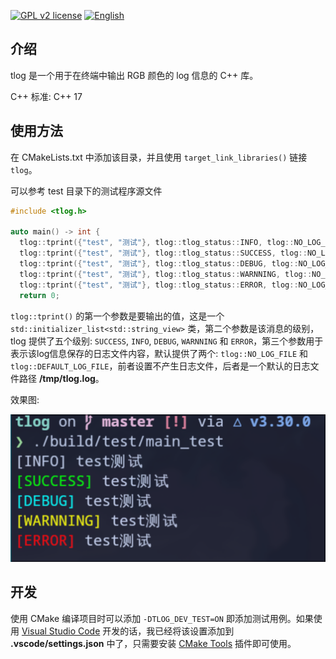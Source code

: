[![GPL v2 license](https://img.shields.io/badge/license-GPL_2-blue.svg)](https://raw.githubusercontent.com/suoyuan666/tlog/master/LICENSE)
[![English](https://wangchujiang.com/sb/lang/english.svg)](README.md)

## 介绍

tlog 是一个用于在终端中输出 RGB 颜色的 log 信息的 C++ 库。

C++ 标准: C++ 17

## 使用方法

在 CMakeLists.txt 中添加该目录，并且使用 `target_link_libraries()` 链接 `tlog`。

可以参考 test 目录下的测试程序源文件

```cpp
#include <tlog.h>

auto main() -> int {
  tlog::tprint({"test", "测试"}, tlog::tlog_status::INFO, tlog::NO_LOG_FILE);
  tlog::tprint({"test", "测试"}, tlog::tlog_status::SUCCESS, tlog::NO_LOG_FILE);
  tlog::tprint({"test", "测试"}, tlog::tlog_status::DEBUG, tlog::NO_LOG_FILE);
  tlog::tprint({"test", "测试"}, tlog::tlog_status::WARNNING, tlog::NO_LOG_FILE);
  tlog::tprint({"test", "测试"}, tlog::tlog_status::ERROR, tlog::NO_LOG_FILE);
  return 0;

```

`tlog::tprint()` 的第一个参数是要输出的值，这是一个 `std::initializer_list<std::string_view>` 类，第二个参数是该消息的级别，tlog 提供了五个级别: `SUCCESS`, `INFO`, `DEBUG`, `WARNNING` 和 `ERROR`，第三个参数用于表示该log信息保存的日志文件内容，默认提供了两个: `tlog::NO_LOG_FILE` 和 `tlog::DEFAULT_LOG_FILE`，前者设置不产生日志文件，后者是一个默认的日志文件路径 **/tmp/tlog.log**。

效果图:

![tprint demo](assets/img/tlog_tprint_demo.png)

## 开发

使用 CMake 编译项目时可以添加 `-DTLOG_DEV_TEST=ON` 即添加测试用例。如果使用 [Visual Studio Code](https://code.visualstudio.com/) 开发的话，我已经将该设置添加到 **.vscode/settings.json** 中了，只需要安装 [CMake Tools](https://github.com/microsoft/vscode-cmake-tools) 插件即可使用。